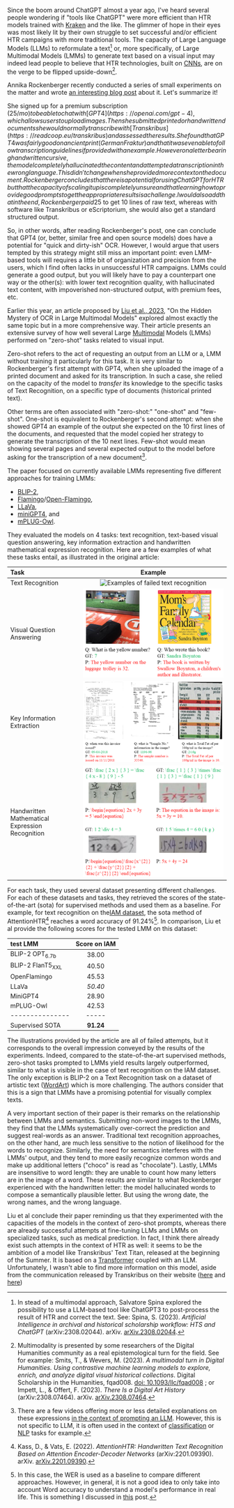 <!--
.. title: 016 - Text Recognition, Large Models and Expectations
.. slug: 016
.. date: 2023-11-28 05:28:15 UTC-05:00
.. tags: OCR, Large Language Models
.. category: reading-notes 
.. status:
.. link: 
.. description: 
.. type: text
-->

Since the boom around ChatGPT almost a year ago, I've heard several people wondering if "tools like ChatGPT" were more efficient than HTR models trained with [Kraken](https://kraken.re) and the like. The glimmer of hope in their eyes was most likely lit by their own struggle to set successful and/or efficient HTR campaigns with more traditional tools. The capacity of Large Language Models (LLMs) to reformulate a text[^spina] or, more specifically, of Large Multimodal Models (LMMs) to generate text based on a visual input may indeed lead people to believe that HTR technologies, built on [CNNs](https://poloclub.github.io/cnn-explainer/), are on the verge to be flipped upside-down[^multimodal_turn].

Annika Rockenberger recently conducted a series of small experiments on the matter and wrote [an interesting blog post](https://greflinger.hypotheses.org/739) about it. Let's summarize it!

She signed up for a premium subscription (25$/mo) to be able to chat with [GPT4](https://openai.com/gpt-4), which allows users to upload images. Then she submitted printed or handwritten documents she would normally transcribe with [Transkribus](https://readcoop.eu/transkribus) and assessed the results. She found that GPT4 was fairly good on ancient print (German Fraktur) and that it was even able to follow transcription guidelines if provided with an example. However on a letter bearing handwritten cursive, the model completely hallucinated the content and attempted a transcription in the wrong language. This didn't change when she provided more context on the document. Rockenberger concludes that there is a potential for using ChatGPT for HTR but that the capacity of scaling it up is completely unsure and that learning how to provide good prompts to get the appropriate results is a challenge. I would also add that in the end, Rockenberger paid 25$ to get 10 lines of raw text, whereas with software like Transkribus or eScriptorium, she would also get a standard structured output.

So, in other words, after reading Rockenberger's post, one can conclude that GPT4 (or, better, similar free and open source models) does have a potential for "quick and dirty-ish" OCR. However, I would argue that users tempted by this strategy might still miss an important point: even LMM-based tools will requires a little bit of organization and precision from the users, which I find often lacks in unsuccessful HTR campaigns. LMMs could generate a good output, but you will likely have to pay a counterpart one way or the other(s): with lower text recognition quality, with hallucinated text content, with impoverished non-structured output, with premium fees, etc.

Earlier this year, an article proposed by [Liu et al., 2023](https://arxiv.org/abs/2305.07895), "On the Hidden Mystery of OCR in Large Multimodal Models" explored almost exactly the same topic but in a more comprehensive way. Their article presents an extensive survey of how well several Large [Multimodal](https://en.wikipedia.org/wiki/Multimodal_learning) Models (LMMs) performed on "zero-shot" tasks related to visual input.

Zero-shot refers to the act of requesting an output from an LLM or a, LMM without training it particularly for this task. It is very similar to Rockenberger's first attempt with GPT4, when she uploaded the image of a printed document and asked for its transcription. In such a case, she relied on the capacity of the model to *transfer* its knowledge to the specific tasks of Text Recognition, on a specific type of documents (historical printed text).

Other terms are often associated with "zero-shot:" "one-shot" and "few-shot". One-shot is equivalent to Rockenberger's second attempt: when she showed GPT4 an example of the output she expected on the 10 first lines of the documents, and requested that the model copied her strategy to generate the transcription of the 10 next lines. Few-shot would mean showing several pages and several expected output to the model before asking for the transcription of a new document[^shot-definition].

The paper focused on currently available LMMs representing five different approaches for training LMMs:

- [BLIP-2](https://huggingface.co/docs/transformers/model_doc/blip-2),
- [Flamingo](https://arxiv.org/abs/2204.14198)/[Open-Flamingo](https://laion.ai/blog/open-flamingo/),
- [LLaVa](https://llava-vl.github.io/),
- [miniGPT4](https://minigpt-4.github.io/), and
- [mPLUG-Owl](https://huggingface.co/spaces/MAGAer13/mPLUG-Owl).

They evaluated the models on 4 tasks: text recognition, text-based visual question answering, key information extraction and handwritten mathematical expression recognition. Here are a few examples of what these tasks entail, as illustrated in the original article:

 <!-- "Four images contained printed of handwritten words along with the ground truth (expected transcription) and the prediction generated by the models. For example, the model predicted 'chocolate' when the expected transcription was 'choco'.") | -->
 <!--  "Two images of real-life views along with a question used as a prompt, the expected answer and the predicted answer. For example, when asked 'What is the yellow number?' on the image of an airport luggage retrieval conveyor belt showing a clear '7' in yellow in the background, the model provided the following answer: 'The yellow number on the luggage trolley is 32") | -->
 <!--  "Three images of real-life documents or textual information, along side with a question used as a prompt for the model, the expected answer and the predicted answer. For example, when asked 'what is the Sample No information in the input?', the model is expected to answer '1194-90' but answers 'The sample number is 33340'") | -->
 <!--  "Four example of failed attempts from the LMM to predict a LaTeX representation of handwritten mathematical expression: the numbers are wrong and/or the mathematical structure of the equations is made up") | -->

| Task | Example |
| :--- | :-----: |
| Text Recognition | ![Examples of failed text recognition](images/LLM_text_recognition.png) |
| Visual Question Answering | ![Examples of failed Visual Question Answering](images/LLM_textVQA.png) |
| Key Information Extraction | ![Examples of failed Key Information Extraction](images/LLM_keyinfoextraction.png) |
| Handwritten Mathematical Expression Recognition | ![Examples of failed Handwritten Mathematical Expression Recognition](images/LLM_HMExpr.png) |

For each task, they used several dataset presenting different challenges. For each of these datasets and tasks, they retrieved the scores of the state-of-the-art (sota) for supervised methods and used them as a baseline. For example, for text recognition on the[IAM dataset](https://fki.tic.heia-fr.ch/databases/iam-handwriting-database), the sota method of AttentionHTR[^attentionhtr_ref] reaches a word accuracy of 91.24%[^remark_wer]. In comparison, Liu et al provide the following scores for the tested LMM on this dataset:

| test LMM                    | Score on IAM |
| :-------------------------- | :----------: |
| BLIP-2 OPT<sub>6.7b</sub>   | 38.00        |
| BLIP-2 FlanT5<sub>XXL</sub> | 40.50        |
| OpenFlamingo                | 45.53        |
| LLaVa                       | *50.40*      |
| MiniGPT4                    | 28.90        |
| mPLUG-Owl                   | 42.53        |
| ---------------             | -----        |
| Supervised SOTA             | **91.24**    |

The illustrations provided by the article are all of failed attempts, but it corresponds to the overall impression conveyed by the results of the experiments. Indeed, compared to the state-of-the-art supervised methods, zero-shot tasks prompted to LMMs yield results largely outperformed, similar to what is visible in the case of text recognition on the IAM dataset. The only exception is BLIP-2 on a Text Recognition task on a dataset of artistic text ([WordArt](https://github.com/xdxie/WordArt#wordart-dataset)) which is more challenging. The authors consider that this is a sign that LMMs have a promising potential for visually complex texts.

A very important section of their paper is their remarks on the relationship between LMMs and semantics. Submitting non-word images to the LMMs, they find that the LMMs systematically over-correct the prediction and suggest real-words as an answer. Traditional text recognition approaches, on the other hand, are much less sensitive to the notion of likelihood for the words to recognize. Similarly, the need for semantics interferes with the LMMs' output, and they tend to more easily recognize common words and make up additional letters ("choco" is read as "chocolate"). Lastly, LMMs are insensitive to word length: they are unable to count how many letters are in the image of a word. These results are similar to what Rockenberger experienced with the handwritten letter: the model hallucinated words to compose a semantically plausible letter. But using the wrong date, the wrong names, and the wrong language.

Liu et al conclude their paper reminding us that they experimented with the capacities of the models in the context of zero-shot prompts, whereas there are already successful attempts at fine-tuning LLMs and LMMs on specialized tasks, such as medical prediction. In fact, I think there already exist such attempts in the context of HTR as well: it seems to be the ambition of a model like Transkribus' Text Titan, released at the beginning of the Summer. It is based on a [Transformer](https://youtu.be/zxQyTK8quyY?feature=shared) coupled with an LLM. Unfortunately, I wasn't able to find more information on this model, aside from the communication released by Transkribus on their website ([here](https://readcoop.eu/introducing-transkribus-super-models-get-access-to-the-text-titan-i/) and [here](https://help.transkribus.org/super-models))

[^spina]: In stead of a multimodal approach, Salvatore Spina explored the possibility to use a LLM-based tool like ChatGPT3 to post-process the result of HTR and correct the text. See: Spina, S. (2023). *Artificial Intelligence in archival and historical scholarship workflow: HTS and ChatGPT* (arXiv:2308.02044). arXiv. [arXiv.2308.02044](https://doi.org/10.48550/arXiv.2308.02044).

[^multimodal_turn]: Multimodality is presented by some researchers of the Digital Humanities community as a real epistemological turn for the field. See for example: Smits, T., & Wevers, M. (2023). *A multimodal turn in Digital Humanities. Using contrastive machine learning models to explore, enrich, and analyze digital visual historical collections*. Digital Scholarship in the Humanities, fqad008. [doi: 10.1093/llc/fqad008](https://doi.org/10.1093/llc/fqad008) ; or Impett, L., & Offert, F. (2023). *There Is a Digital Art History* (arXiv:2308.07464). arXiv. [arXiv.2308.07464](https://doi.org/10.48550/arXiv.2308.07464).

[^shot-definition]: There are a few videos offering more or less detailed explanations on these expressions [in the context of prompting an LLM](https://www.youtube.com/watch?v=E6X1Ufhxtf0). However, this is not specific to LLM, it is often used in the context of [classification](https://huggingface.co/tasks/zero-shot-classification) or [NLP](https://joeddav.github.io/blog/2020/05/29/ZSL.html) tasks for example.

[^attentionhtr_ref]: Kass, D., & Vats, E. (2022). *AttentionHTR: Handwritten Text Recognition Based on Attention Encoder-Decoder Networks* (arXiv:2201.09390). arXiv. [arXiv.2201.09390](https://doi.org/10.48550/arXiv.2201.09390).

[^remark_wer]: In this case, the WER is used as a baseline to compare different approaches. However, in general, it is not a good idea to only take into account Word accuracy to understand a model's performance in real life. This is something I discussed in [this](../012/) post.
